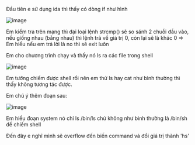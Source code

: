 Đầu tiên e sử dụng ida thì thấy có dòng if như hình 

![image](https://user-images.githubusercontent.com/111769169/217061789-be75c449-b683-4163-832f-76cd1bb22527.png)

Em kiểm tra trên mạng thì đại loại lệnh strcmp() sẽ so sánh 2 chuỗi đầu vào, nếu giống nhau (bằng nhau) thì lệnh trả về giá trị 0, còn lại sẽ là khác 0
=> Em hiểu nếu em trả lời là no thì sẽ exit luôn

Em cho chương trình chạy và thấy nó ls ra các file trong shell

![image](https://user-images.githubusercontent.com/111769169/217062915-9da19056-95f0-4e04-bfe4-f8af3918b346.png)

Em tưởng chiếm được shell rồi nên em thử ls hay cat như bình thường thì thấy không tương tác được.

Em chú ý thêm đoạn sau:

![image](https://user-images.githubusercontent.com/111769169/217063283-8ad0ba43-a285-49bb-b45b-f6ad3819f34d.png)

Em hiểu đoạn system nó chỉ ls /bin/ls chứ không như bình thường là /bin/sh để chiếm shell

Đến đây e nghĩ mình sẽ overflow đến biến command và đổi giá trị thành 'hs'
